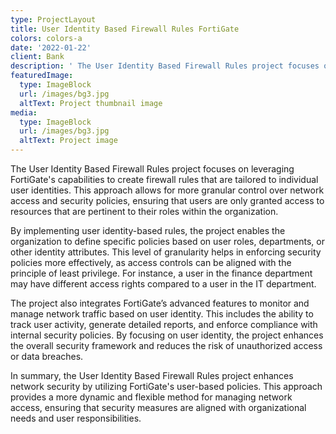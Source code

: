 ```yaml
---
type: ProjectLayout
title: User Identity Based Firewall Rules FortiGate
colors: colors-a
date: '2022-01-22'
client: Bank
description: ' The User Identity Based Firewall Rules project focuses on enhancing network security by leveraging FortiGate to create granular firewall rules based on individual user identities. This approach allows for precise control over access and security policies, ensuring that users have appropriate permissions according to their roles and responsibilities.'
featuredImage:
  type: ImageBlock
  url: /images/bg3.jpg
  altText: Project thumbnail image
media:
  type: ImageBlock
  url: /images/bg3.jpg
  altText: Project image
---
```

The User Identity Based Firewall Rules project focuses on leveraging FortiGate's capabilities to create firewall rules that are tailored to individual user identities. This approach allows for more granular control over network access and security policies, ensuring that users are only granted access to resources that are pertinent to their roles within the organization.

By implementing user identity-based rules, the project enables the organization to define specific policies based on user roles, departments, or other identity attributes. This level of granularity helps in enforcing security policies more effectively, as access controls can be aligned with the principle of least privilege. For instance, a user in the finance department may have different access rights compared to a user in the IT department.

The project also integrates FortiGate’s advanced features to monitor and manage network traffic based on user identity. This includes the ability to track user activity, generate detailed reports, and enforce compliance with internal security policies. By focusing on user identity, the project enhances the overall security framework and reduces the risk of unauthorized access or data breaches.

In summary, the User Identity Based Firewall Rules project enhances network security by utilizing FortiGate's user-based policies. This approach provides a more dynamic and flexible method for managing network access, ensuring that security measures are aligned with organizational needs and user responsibilities.



